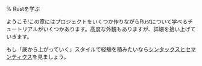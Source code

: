 % Rustを学ぶ
<!-- % Learn Rust -->

<!-- Welcome! This chapter has a few tutorials that teach you Rust through building -->
<!-- projects. You’ll get a high-level overview, but we’ll skim over the details. -->

ようこそ!この章にはプロジェクトをいくつか作りながらRustについて学べるチュートリアルがいくつかあります。高度な外観もありますが、詳細を拾い上げていきます。

<!-- If you’d prefer a more ‘from the ground up’-style experience, check -->
<!-- out [Syntax and Semantics][ss]. -->

もし「底から上がっていく」スタイルで経験を積みたいなら[シンタックスとセマンティクス][ss]を見ましょう。

[ss]: syntax-and-semantics.html
